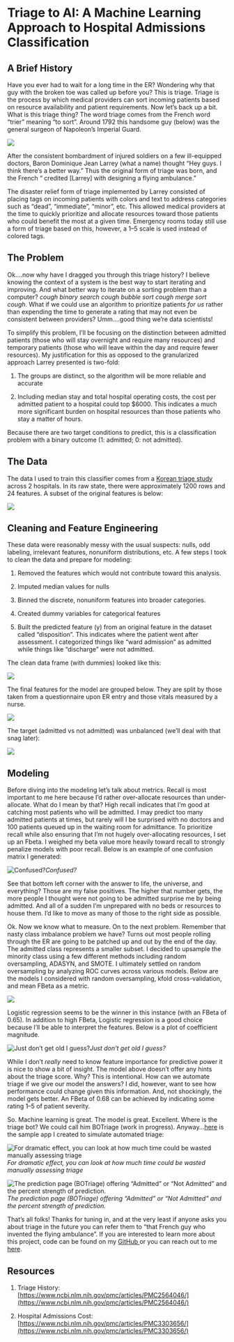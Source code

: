 
# Triage to AI: A Machine Learning Approach to Hospital Admissions Classification



## A Brief History

Have you ever had to wait for a long time in the ER? Wondering why that guy with the broken toe was called up before you? This is triage. Triage is the process by which medical providers can sort incoming patients based on resource availability and patient requirements. Now let’s back up a bit. What is this triage thing? The word triage comes from the French word “trier” meaning “to sort”. Around 1792 this handsome guy (below) was the general surgeon of Napoleon’s Imperial Guard.

![](https://cdn-images-1.medium.com/max/4048/1*aKlH2ugtsaFd1SlaEaiIWw.jpeg)

After the consistent bombardment of injured soldiers on a few ill-equipped doctors, Baron Dominique Jean Larrey (what a name) thought “Hey guys. I think there’s a better way.” Thus the original form of triage was born, and the French “ credited [Larrey] with designing a flying ambulance.”

The disaster relief form of triage implemented by Larrey consisted of placing tags on incoming patients with colors and text to address categories such as “dead”, “immediate”, “minor”, etc. This allowed medical providers at the time to quickly prioritize and allocate resources toward those patients who could benefit the most at a given time. Emergency rooms today still use a form of triage based on this, however, a 1–5 scale is used instead of colored tags.

## The Problem

Ok….now why have I dragged you through this triage history? I believe knowing the context of a system is the best way to start iterating and improving. And what better way to iterate on a sorting problem than a computer? **cough* binary search *cough* bubble sort *cough* merge sort *cough*.* What if we could use an algorithm to prioritize patients *for us* rather than expending the time to generate a rating that may not even be consistent between providers? Umm….good thing we’re data scientists!

To simplify this problem, I’ll be focusing on the distinction between admitted patients (those who will stay overnight and require many resources) and temporary patients (those who will leave within the day and require fewer resources). My justification for this as opposed to the granularized approach Larrey presented is two-fold:

1. The groups are distinct, so the algorithm will be more reliable and accurate

1. Including median stay and total hospital operating costs, the cost per admitted patient to a hospital could top $6000. This indicates a much more significant burden on hospital resources than those patients who stay a matter of hours.

Because there are two target conditions to predict, this is a classification problem with a binary outcome (1: admitted; 0: not admitted).

## The Data

The data I used to train this classifier comes from a [Korean triage study](https://figshare.com/articles/Triage_accuracy_and_causes_of_mistriage_using_the_Korean_Triage_and_Acuity_Scale/9779267/1) across 2 hospitals. In its raw state, there were approximately 1200 rows and 24 features. A subset of the original features is below:

![](https://cdn-images-1.medium.com/max/2000/1*BocSXQpHTGJm8YtAgS9XEg.png)

## Cleaning and Feature Engineering

These data were reasonably messy with the usual suspects: nulls, odd labeling, irrelevant features, nonuniform distributions, etc. A few steps I took to clean the data and prepare for modeling:

1. Removed the features which would not contribute toward this analysis.

1. Imputed median values for nulls

1. Binned the discrete, nonuniform features into broader categories.

1. Created dummy variables for categorical features

1. Built the predicted feature (y) from an original feature in the dataset called “disposition”. This indicates where the patient went after assessment. I categorized things like “ward admission” as admitted while things like “discharge” were not admitted.

The clean data frame (with dummies) looked like this:

![](https://cdn-images-1.medium.com/max/2018/1*s2SLe0AX-dOm7o3gF-Xidw.png)

The final features for the model are grouped below. They are split by those taken from a questionnaire upon ER entry and those vitals measured by a nurse.

![](https://cdn-images-1.medium.com/max/2000/1*Dxg-Sa9GrMFVdvRF8hrU5w.png)

The target (admitted vs not admitted) was unbalanced (we’ll deal with that snag later):

![](https://cdn-images-1.medium.com/max/2000/1*E8zjPhm3nu69mFP8OIp3jA.png)

## Modeling

Before diving into the modeling let’s talk about metrics. Recall is most important to me here because I’d rather over-allocate resources than under-allocate. What do I mean by that? High recall indicates that I’m good at catching most patients who will be admitted. I may predict too many admitted patients at times, but rarely will I be surprised with no doctors and 100 patients queued up in the waiting room for admittance. To prioritize recall while also ensuring that I’m not hugely over-allocating resources, I set up an Fbeta. I weighed my beta value more heavily toward recall to strongly penalize models with poor recall. Below is an example of one confusion matrix I generated:

![Confused?](https://cdn-images-1.medium.com/max/2000/1*6m4D44b-qtlqZBMbNPxx_w.png)*Confused?*

See that bottom left corner with the answer to life, the universe, and everything? Those are my false positives. The higher that number gets, the more people I thought were not going to be admitted surprise me by being admitted. And all of a sudden I’m unprepared with no beds or resources to house them. I’d like to move as many of those to the right side as possible.

Ok. Now we know what to measure. On to the next problem. Remember that nasty class imbalance problem we have? Turns out most people rolling through the ER are going to be patched up and out by the end of the day. The admitted class represents a smaller subset. I decided to upsample the minority class using a few different methods including random oversampling, ADASYN, and SMOTE. I ultimately settled on random oversampling by analyzing ROC curves across various models. Below are the models I considered with random oversampling, kfold cross-validation, and mean FBeta as a metric.

![](https://cdn-images-1.medium.com/max/2000/1*MDCdpZveNUb4w8gbVpLNtA.png)

Logistic regression seems to be the winner in this instance (with an FBeta of 0.65). In addition to high FBeta, Logistic regression is a good choice because I’ll be able to interpret the features. Below is a plot of coefficient magnitude.

![Just don’t get old I guess?](https://cdn-images-1.medium.com/max/2000/1*WJAC1a-TuIqNkmFAET9-3w.png)*Just don’t get old I guess?*

While I don’t *really* need to know feature importance for predictive power it is nice to show a bit of insight. The model above doesn’t offer any hints about the triage score. Why? This is intentional. How can we automate triage if we give our model the answers? I did, however, want to see how performance could change given this information. And, not shockingly, the model gets better. An FBeta of 0.68 can be achieved by indicating some rating 1–5 of patient severity.

So. Machine learning is great. The model is great. Excellent. Where is the triage bot? We could call him BOTriage (work in progress). Anyway…[here](https://hospital-admissions-predictor.herokuapp.com/) is the sample app I created to simulate automated triage:

![For dramatic effect, you can look at how much time could be wasted manually assessing triage](https://cdn-images-1.medium.com/max/2138/1*Am7yObmhbdS-H9JqizUiYQ.png)*For dramatic effect, you can look at how much time could be wasted manually assessing triage*

![The prediction page (BOTriage) offering “Admitted” or “Not Admitted” and the percent strength of prediction.](https://cdn-images-1.medium.com/max/2390/1*KT1p0oqz-A_TmIMPTvp2HA.png)*The prediction page (BOTriage) offering “Admitted” or “Not Admitted” and the percent strength of prediction.*

That’s all folks! Thanks for tuning in, and at the very least if anyone asks you about triage in the future you can refer them to “that French guy who invented the flying ambulance”. If you are interested to learn more about this project, code can be found on my [GitHub ](https://github.com/brittbowers/)or you can reach out to me [here](http://brittanybowers94@gmail.com).

## Resources

1. Triage History: [https://www.ncbi.nlm.nih.gov/pmc/articles/PMC2564046/](https://www.ncbi.nlm.nih.gov/pmc/articles/PMC2564046/)

1. Hospital Admissions Cost: [https://www.ncbi.nlm.nih.gov/pmc/articles/PMC3303656/](https://www.ncbi.nlm.nih.gov/pmc/articles/PMC3303656/)
